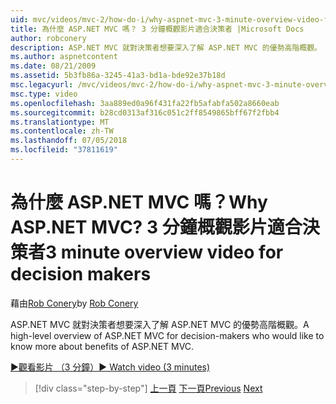 ```yaml
---
uid: mvc/videos/mvc-2/how-do-i/why-aspnet-mvc-3-minute-overview-video-for-decision-makers
title: 為什麼 ASP.NET MVC 嗎？ 3 分鐘概觀影片適合決策者 |Microsoft Docs
author: robconery
description: ASP.NET MVC 就對決策者想要深入了解 ASP.NET MVC 的優勢高階概觀。
ms.author: aspnetcontent
ms.date: 08/21/2009
ms.assetid: 5b3fb86a-3245-41a3-bd1a-bde92e37b18d
msc.legacyurl: /mvc/videos/mvc-2/how-do-i/why-aspnet-mvc-3-minute-overview-video-for-decision-makers
msc.type: video
ms.openlocfilehash: 3aa889ed0a96f431fa22fb5afabfa502a8660eab
ms.sourcegitcommit: b28cd0313af316c051c2ff8549865bff67f2fbb4
ms.translationtype: MT
ms.contentlocale: zh-TW
ms.lasthandoff: 07/05/2018
ms.locfileid: "37811619"
---
```

<a name="why-aspnet-mvc-3-minute-overview-video-for-decision-makers"></a><span data-ttu-id="83e79-104">為什麼 ASP.NET MVC 嗎？</span><span class="sxs-lookup"><span data-stu-id="83e79-104">Why ASP.NET MVC?</span></span> <span data-ttu-id="83e79-105">3 分鐘概觀影片適合決策者</span><span class="sxs-lookup"><span data-stu-id="83e79-105">3 minute overview video for decision makers</span></span>
====================
<span data-ttu-id="83e79-106">藉由[Rob Conery](https://github.com/robconery)</span><span class="sxs-lookup"><span data-stu-id="83e79-106">by [Rob Conery](https://github.com/robconery)</span></span>

<span data-ttu-id="83e79-107">ASP.NET MVC 就對決策者想要深入了解 ASP.NET MVC 的優勢高階概觀。</span><span class="sxs-lookup"><span data-stu-id="83e79-107">A high-level overview of ASP.NET MVC for decision-makers who would like to know more about benefits of ASP.NET MVC.</span></span>

[<span data-ttu-id="83e79-108">&#9654;觀看影片 （3 分鐘）</span><span class="sxs-lookup"><span data-stu-id="83e79-108">&#9654; Watch video (3 minutes)</span></span>](https://channel9.msdn.com/Blogs/ASP-NET-Site-Videos/why-aspnet-mvc-3-minute-overview-video-for-decision-makers)

> [!div class="step-by-step"]
> <span data-ttu-id="83e79-109">[上一頁](what-is-aspnet-mvc-80-minute-technical-video-for-developers-building-nerddinner.md)
> [下一頁](aspnet-mvc-how-10-minute-technical-video-for-developers.md)</span><span class="sxs-lookup"><span data-stu-id="83e79-109">[Previous](what-is-aspnet-mvc-80-minute-technical-video-for-developers-building-nerddinner.md)
[Next](aspnet-mvc-how-10-minute-technical-video-for-developers.md)</span></span>
